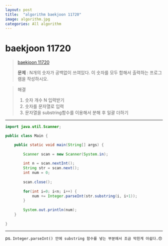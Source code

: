 ```yaml
---
layout: post
title:  "algorithm baekjoon 11720"
image: algorithm.jpg  
categories: All algorithm  
---
```


# baekjoon 11720

>  [baekjoon 11720](https://www.acmicpc.net/problem/11720)  
> 
> **문제** : N개의 숫자가 공백없이 쓰여있다. 이 숫자를 모두 합해서 출력하는 프로그램을 작성하시오.  

> 해결  
> 1. 숫자 개수 N 입력받기  
> 2. 숫자를 문자열로 입력  
> 3. 문자열을 substring함수를 이용해서 분해 후 일괄 더하기  

---  

```java
import java.util.Scanner;

public class Main {

	public static void main(String[] args) {
		
		Scanner scan = new Scanner(System.in);
		
		int n = scan.nextInt();
		String str = scan.next();
		int num = 0;
		
		scan.close();
		
		for(int i=0; i<n; i++) {
			num += Integer.parseInt(str.substring(i, i+1));
		}
		
		System.out.println(num);
	}
	
}
```  
---  

ps. `Integer.parseInt() 안에 substring 함수를 넣는 부분에서 조금 막힌게 아쉽다.😞`


